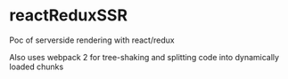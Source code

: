 # reactReduxSSR
Poc of serverside rendering with react/redux

Also uses webpack 2 for tree-shaking and splitting code into dynamically loaded chunks
